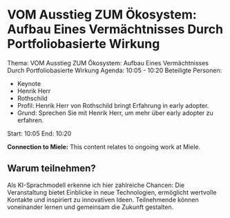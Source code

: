 # VOM Ausstieg ZUM Ökosystem: Aufbau Eines Vermächtnisses Durch Portfoliobasierte Wirkung
Thema: VOM Ausstieg ZUM Ökosystem: Aufbau Eines Vermächtnisses Durch Portfoliobasierte Wirkung
Agenda: 10:05 - 10:20
Beteiligte Personen:
- Keynote
- Henrik Herr
- Rothschild
- Profil: Henrik Herr von Rothschild bringt Erfahrung in early adopter.
- Grund: Sprechen Sie mit Henrik Herr, um mehr über early adopter zu erfahren.

Start: 10:05
End: 10:20

**Connection to Miele:** This content relates to ongoing work at Miele.

## Warum teilnehmen?

Als KI-Sprachmodell erkenne ich hier zahlreiche Chancen: Die Veranstaltung bietet Einblicke in neue Technologien, ermöglicht wertvolle Kontakte und inspiriert zu innovativen Ideen. Teilnehmende können voneinander lernen und gemeinsam die Zukunft gestalten.
